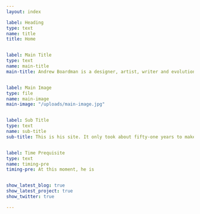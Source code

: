 ```yaml
---
layout: index

label: Heading
type: text
name: title
title: Home


label: Main Title
type: text
name: main-title
main-title: Andrew Boardman is a designer, artist, writer and evolutionary finalist.


label: Main Image
type: file
name: main-image
main-image: "/uploads/main-image.jpg"


label: Sub Title
type: text
name: sub-title
sub-title: This is his site. It only took about fifty-one years to make.


label: Time Prequisite
type: text
name: timing-pre
timing-pre: At this moment, he is


show_latest_blog: true
show_latest_project: true
show_twitter: true

---
```

